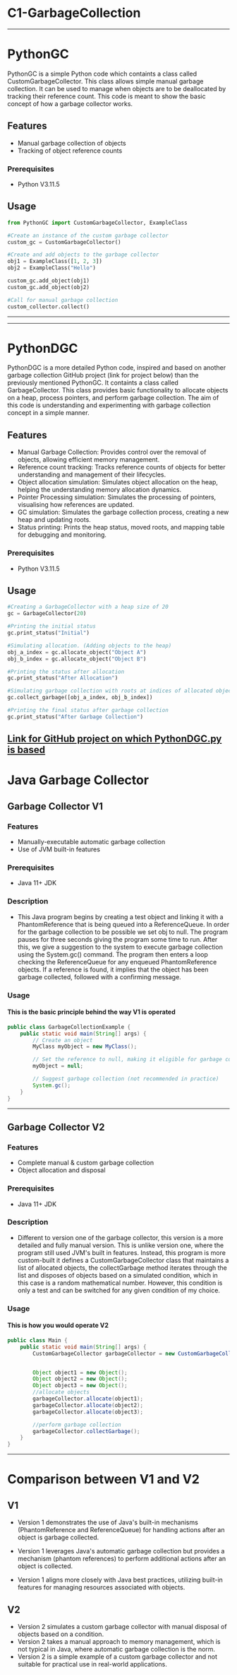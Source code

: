 # C1-GarbageCollection
----------------------------------------------------------------------------
# PythonGC
PythonGC is a simple Python code which containts a class called CustomGarbageCollector. This class allows simple manual garbage collection. It can be used to manage when objects are to be deallocated by tracking their reference count.
This code is meant to show the basic concept of how a garbage collector works.

## Features
- Manual garbage collection of objects
- Tracking of object reference counts

### Prerequisites
- Python V3.11.5

## Usage
```python
from PythonGC import CustomGarbageCollector, ExampleClass

#Create an instance of the custom garbage collector
custom_gc = CustomGarbageCollector()

#Create and add objects to the garbage collector
obj1 = ExampleClass([1, 2, 3])
obj2 = ExampleClass("Hello")

custom_gc.add_object(obj1)
custom_gc.add_object(obj2)

#Call for manual garbage collection
custom_collector.collect()
```
----------------------------------------------------------------------------
----------------------------------------------------------------------------
# PythonDGC
PythonDGC is a more detailed Python code, inspired and based on another garbage collection GitHub project (link for project below) than the previously mentioned PythonGC. It containts a class called GarbageCollector. This class provides basic functionality to allocate objects on a heap, process pointers, and perform garbage collection. The aim of this code is understanding and experimenting with garbage collection concept in a simple manner.

## Features
- Manual Garbage Collection: Provides control over the removal of objects, allowing efficient memory management.
- Reference count tracking: Tracks reference counts of objects for better understanding and management of their lifecycles.
- Object allocation simulation: Simulates object allocation on the heap, helping the understanding memory allocation dynamics.
- Pointer Processing simulation: Simulates the processing of pointers, visualising how references are updated.
- GC simulation: Simulates the garbage collection process, creating a new heap and updating roots.
- Status printing: Prints the heap status, moved roots, and mapping table for debugging and monitoring.

### Prerequisites
- Python V3.11.5

## Usage
```python
#Creating a GarbageCollector with a heap size of 20
gc = GarbageCollector(20)

#Printing the initial status
gc.print_status("Initial")

#Simulating allocation. (Adding objects to the heap)
obj_a_index = gc.allocate_object("Object A")
obj_b_index = gc.allocate_object("Object B")

#Printing the status after allocation
gc.print_status("After Allocation")

#Simulating garbage collection with roots at indices of allocated objects
gc.collect_garbage([obj_a_index, obj_b_index])

#Printing the final status after garbage collection
gc.print_status("After Garbage Collection")
```

[Link for GitHub project on which PythonDGC.py is based](https://github.com/marijanedjalkova/Garbage-Collector)
----------------------------------------------------------------------------
# Java Garbage Collector
## Garbage Collector V1
### Features
- Manually-executable automatic garbage collection
- Use of JVM built-in features

### Prerequisites
- Java 11+ JDK

### Description
- This Java program begins by creating a test object and linking it with a PhantomReference
that is being queued into a ReferenceQueue. In order for the garbage collection to be possible 
we set obj to null. The program pauses for three seconds giving the program some time to run.
After this, we give a suggestion to the system to execute garbage collection using the 
System.gc() command. The program then enters a loop checking the ReferenceQueue for any 
enqueued PhantomReference objects. If a reference is found, it implies that the object has been
garbage collected, followed with a confirming message.

### Usage
#### This is the basic principle behind the way V1 is operated
```java
public class GarbageCollectionExample {
    public static void main(String[] args) {
        // Create an object
        MyClass myObject = new MyClass();

        // Set the reference to null, making it eligible for garbage collection
        myObject = null;

        // Suggest garbage collection (not recommended in practice)
        System.gc();
    }
}
```
----------------------------------------------------------------------------
## Garbage Collector V2
### Features
- Complete manual & custom garbage collection
- Object allocation and disposal

### Prerequisites
- Java 11+ JDK

### Description
- Different to version one of the garbage collector, this version is a more detailed
and fully manual version. This is unlike version one, where the program still used
JVM's built in features. Instead, this program is more custom-built it defines a
CustomGarbageCollector class that maintains a list of allocated objects, the 
collectGarbage method iterates through the list and disposes of objects based on
a simulated condition, which in this case is a random mathematical number. However,
this condition is only a test and can be switched for any given condition of my 
choice.

### Usage
#### This is how you would operate V2
```java
public class Main {
    public static void main(String[] args) {
        CustomGarbageCollector garbageCollector = new CustomGarbageCollector();


        Object object1 = new Object();
        Object object2 = new Object();
        Object object3 = new Object();
        //allocate objects
        garbageCollector.allocate(object1);
        garbageCollector.allocate(object2);
        garbageCollector.allocate(object3);

        //perform garbage collection
        garbageCollector.collectGarbage();
    }
}
```
----------------------------------------------------------------------------

# Comparison between V1 and V2

## V1
- Version 1 demonstrates the use of Java's built-in mechanisms (PhantomReference and ReferenceQueue) 
for handling actions after an object is garbage collected.

- Version 1 leverages Java's automatic garbage collection but provides a mechanism (phantom references)
 to perform additional actions after an object is collected.

- Version 1 aligns more closely with Java best practices, 
utilizing built-in features for managing resources associated with objects.

## V2
- Version 2 simulates a custom garbage collector with manual disposal of objects based on a condition.
- Version 2 takes a manual approach to memory management, which is not typical in Java, where automatic garbage collection is the norm.
- Version 2 is a simple example of a custom garbage collector and not suitable for practical use in real-world applications.
